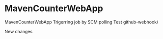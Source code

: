 # MavenCounterWebApp
MavenCounterWebApp
Trigerring job by SCM polling Test
github-webhook/

New changes

